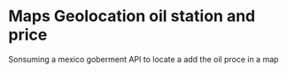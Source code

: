 # Maps Geolocation oil station and price
Sonsuming a mexico goberment API to locate a add the oil proce in a map
